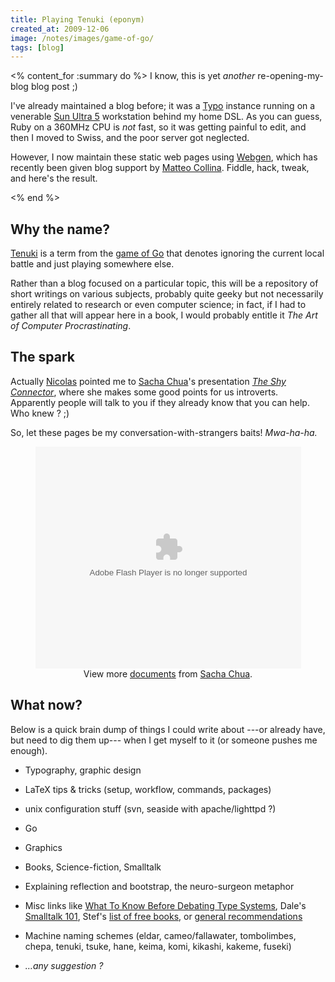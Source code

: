 ```yaml
---
title: Playing Tenuki (eponym)
created_at: 2009-12-06
image: /notes/images/game-of-go/
tags: [blog]
---
```

<% content_for :summary do %>
I know, this is yet *another* re-opening-my-blog blog post ;)

I've already maintained a blog before; it was a [Typo][] instance running on a venerable [Sun Ultra 5][ultra5] workstation behind my home DSL. As you can guess, Ruby on a 360MHz CPU is *not* fast, so it was getting painful to edit, and then I moved to Swiss, and the poor server got neglected.

However, I now maintain these static web pages using [Webgen][], which has recently been given blog support by [Matteo Collina][matteo]. Fiddle, hack, tweak, and here's the result.

[typo]: http://blog.typosphere.org/
[ultra5]: http://en.wikipedia.org/wiki/Ultra_5/10
[webgen]: http://webgen.rubyforge.org
[matteo]: http://matteocollina.com/
<% end %>


## Why the name?

[Tenuki](http://senseis.xmp.net/?Tenuki) is a term from the [game of Go](http://senseis.xmp.net/?Go) that denotes ignoring the current local battle and just playing somewhere else.

Rather than a blog focused on a particular topic, this will be a repository of short writings on various subjects, probably quite geeky but not necessarily entirely related to research or even computer science; in fact, if I had to gather all that will appear here in a book, I would probably entitle it *The Art of Computer Procrastinating*.

## The spark

Actually [Nicolas][] pointed me to [Sacha Chua][]'s presentation [*The Shy Connector*][shy], where she makes some good points for us introverts. Apparently people will talk to you if they already know that you can help. Who knew ? ;)

So, let these pages be my conversation-with-strangers baits! *Mwa-ha-ha.*

<div style="text-align:center" id="__ss_1879213">
  <object style="margin:0px" width="425" height="355"><param name="movie" value="http://static.slidesharecdn.com/swf/ssplayer2.swf?doc=the-shy-connector-090818212320-phpapp01&rel=0&stripped_title=the-shy-connector" /><param name="allowFullScreen" value="true"/><param name="allowScriptAccess" value="always"/><embed src="http://static.slidesharecdn.com/swf/ssplayer2.swf?doc=the-shy-connector-090818212320-phpapp01&rel=0&stripped_title=the-shy-connector" type="application/x-shockwave-flash" allowscriptaccess="always" allowfullscreen="true" width="425" height="355"/></object>
  <div class="light">View more <a href="http://www.slideshare.net/">documents</a> from <a href="http://www.slideshare.net/sachac">Sacha Chua</a>.</div>
</div>

[nicolas]: http://www.roard.com/seaside/pier/about "His site uses Seaside + Pier, and mine file-based web pages… I make such a *baaad* Smalltalker :D"
[sacha chua]: http://sachachua.com
[shy]: http://www.slideshare.net/sachac/the-shy-connector

## What now?
Below is a quick brain dump of things I could write about ---or already have, but need to dig them up--- when I get myself to it (or someone pushes me enough).

- Typography, graphic design

- LaTeX tips & tricks (setup, workflow, commands, packages)

- unix configuration stuff (svn, seaside with apache/lighttpd ?)

- Go

- Graphics

- Books, Science-fiction, Smalltalk

- Explaining reflection and bootstrap, the neuro-surgeon metaphor

- Misc links like [What To Know Before Debating Type Systems](http://www.pphsg.org/cdsmith/types.html), Dale's [Smalltalk 101](http://gemstonesoup.wordpress.com/smalltalk-101/), Stef's [list of free books](http://stephane.ducasse.free.fr/FreeBooks.html), or [general recommendations](http://mleddy.blogspot.com/2005/01/how-to-e-mail-professor.html)

- Machine naming schemes (eldar, cameo/fallawater, tombolimbes, chepa, tenuki, tsuke, hane, keima, komi, kikashi, kakeme, fuseki)

- *…any suggestion ?*
